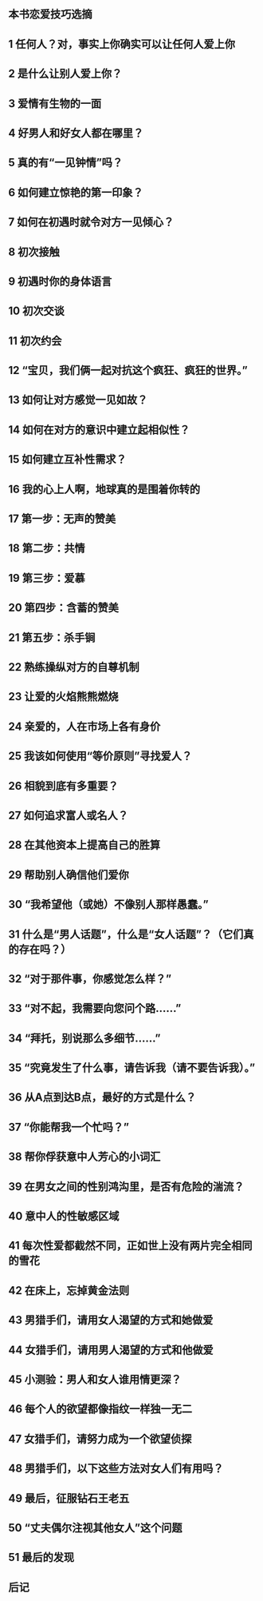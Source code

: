 ## 本书恋爱技巧选摘
    
## 1 任何人？对，事实上你确实可以让任何人爱上你
    
## 2 是什么让别人爱上你？
    
## 3 爱情有生物的一面
    
## 4 好男人和好女人都在哪里？
    
## 5 真的有“一见钟情”吗？
    
## 6 如何建立惊艳的第一印象？
    
## 7 如何在初遇时就令对方一见倾心？
    
## 8 初次接触
    
## 9 初遇时你的身体语言
    
## 10 初次交谈
    
## 11 初次约会
    
## 12 “宝贝，我们俩一起对抗这个疯狂、疯狂的世界。”
    
## 13 如何让对方感觉一见如故？
    
## 14 如何在对方的意识中建立起相似性？
    
## 15 如何建立互补性需求？
    
## 16 我的心上人啊，地球真的是围着你转的
    
## 17 第一步：无声的赞美
    
## 18 第二步：共情
    
## 19 第三步：爱慕
    
## 20 第四步：含蓄的赞美
    
## 21 第五步：杀手锏
    
## 22 熟练操纵对方的自尊机制
    
## 23 让爱的火焰熊熊燃烧
    
## 24 亲爱的，人在市场上各有身价
    
## 25 我该如何使用“等价原则”寻找爱人？
    
## 26 相貌到底有多重要？
    
## 27 如何追求富人或名人？
    
## 28 在其他资本上提高自己的胜算
    
## 29 帮助别人确信他们爱你
    
## 30 “我希望他（或她）不像别人那样愚蠢。”
    
## 31 什么是“男人话题”，什么是“女人话题”？（它们真的存在吗？）
    
## 32 “对于那件事，你感觉怎么样？”
    
## 33 “对不起，我需要向您问个路……”
    
## 34 “拜托，别说那么多细节……”
    
## 35 “究竟发生了什么事，请告诉我（请不要告诉我）。”
    
## 36 从A点到达B点，最好的方式是什么？
    
## 37 “你能帮我一个忙吗？”
    
## 38 帮你俘获意中人芳心的小词汇
    
## 39 在男女之间的性别鸿沟里，是否有危险的湍流？
    
## 40 意中人的性敏感区域
    
## 41 每次性爱都截然不同，正如世上没有两片完全相同的雪花
    
## 42 在床上，忘掉黄金法则
    
## 43 男猎手们，请用女人渴望的方式和她做爱
    
## 44 女猎手们，请用男人渴望的方式和他做爱
    
## 45 小测验：男人和女人谁用情更深？
    
## 46 每个人的欲望都像指纹一样独一无二
    
## 47 女猎手们，请努力成为一个欲望侦探
    
## 48 男猎手们，以下这些方法对女人们有用吗？
    
## 49 最后，征服钻石王老五
    
## 50 “丈夫偶尔注视其他女人”这个问题
    
## 51 最后的发现
    
## 后记